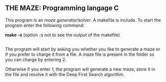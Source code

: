 ## THE MAZE: Programming langage C

This program is an *maze generator/solver*.
A makefile is include. To start the program enter the following command:

**make -s** (option -s not to see the output of the makefile)
##
The program will start by asking you whether you like to generate
a maze or if you prefer to charge it from a file.
A maze file is present in the folder so you can charge by entering 2.

Otherwise if you enter 1, the program will generate a new maze,
store it in the file and resolve it with the Deep First Search algorithm.

 

